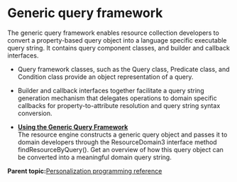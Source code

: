 # Generic query framework

The generic query framework enables resource collection developers to convert a property-based query object into a language specific executable query string. It contains query component classes, and builder and callback interfaces.

-   Query framework classes, such as the Query class, Predicate class, and Condition class provide an object representation of a query.
-   Builder and callback interfaces together facilitate a query string generation mechanism that delegates operations to domain specific callbacks for property-to-attribute resolution and query string syntax conversion.

-   **[Using the Generic Query Framework](../pzn/pzn_using_generic_query_framework.md)**  
The resource engine constructs a generic query object and passes it to domain developers through the ResourceDomain3 interface method findResourceByQuery\(\). Get an overview of how this query object can be converted into a meaningful domain query string.

**Parent topic:**[Personalization programming reference](../pzn/pzn_programming_reference.md)

